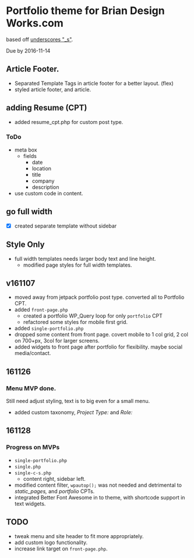 # Portfolio theme for Brian Design Works.com

based off [underscores "_s"](http://underscores.me).

Due by 2016-11-14

## Article Footer.

- Separated Template Tags in article footer for a better layout. (flex)
- styled article footer, and article.

## adding Resume (CPT)

- added resume_cpt.php for custom post type.

### ToDo

- meta box
  - fields
    - date
    - location
    - title
    - company
    - description
- use custom code in content.

## go full width

- [x] created separate template without sidebar

## Style Only

- full width templates needs larger body text and line height.
  - modified page styles for full width templates.

## v161107

- moved away from jetpack portfolio post type. converted all to Portfolio CPT.
- added `front-page.php`
  - created a portfolio WP_Query loop for only `portfolio` CPT
  - refactored some styles for mobile first grid.
- added `single-portfolio.php`
- dropped some content from front page. covert mobile to 1 col grid, 2 col on 700+px, 3col for larger screens.
- added widgets to front page after portfolio for flexibility. maybe social media/contact.

## 161126

### Menu MVP done.

Still need adjust styling, text is to big even for a small menu.

- added custom taxonomy, *Project Type:* and *Role:*

## 161128

### Progress on MVPs
- `single-portfolio.php`
- `single.php`
- `single-c-s.php`
  - content right, sidebar left.
- modified content filter, `wpautop();` was not needed and detrimental to *static_pages,* and *portfolio* CPTs.
- integrated Better Font Awesome in to theme, with shortcode support in text widgets.

## TODO

- tweak menu and site header to fit more appropriately.
- add custom logo functionality.
- increase link target on `front-page.php`.
